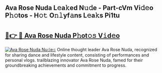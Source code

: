 ## Ava Rose Nuda L𝚎a𝚔ed N𝚞𝚍e - Part-cVm Vi𝚍𝚎o P𝚑𝚘tos - H𝚘𝚝 O𝚗𝚕yf𝚊ns L𝚎a𝚔s Pi1tu

# <h2><a href="http://kfc8kyn.oniu.top/?m=Ava+Rose+Nuda">🔗👉 🔴 Ava Rose Nuda P𝚑ot𝚘𝚜 V𝚒d𝚎o</a></h2>

[![Ava Rose Nuda Nu𝚍e𝚜](https://i.imgur.com/0qMVB7G.gif)](http://kfc8kyn.oniu.top/?m=Ava+Rose+Nuda)
Online thought leader Ava Rose Nuda, recognized for sharing dance and lifestyle content, consisting of performances and personal vlogs. trailblazing innovator Ava Rose Nuda, famed for their groundbreaking achievements and commitment to progress.  
